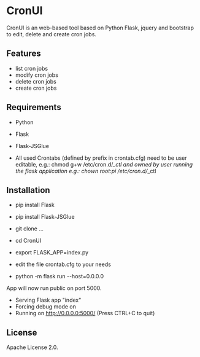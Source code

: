 CronUI
======

CronUI is an web-based tool based on Python Flask, jquery and bootstrap to edit, delete and create cron jobs.

## Features

* list cron jobs
* modify cron jobs
* delete cron jobs
* create cron jobs

## Requirements

* Python
* Flask
* Flask-JSGlue

* All used Crontabs (defined by prefix in crontab.cfg) need to be user editable, e.g.: chmod g+w /etc/cron.d/*_ctl and owned by user running the flask application e.g.: chown root:pi /etc/cron.d/*_ctl

## Installation

* pip install Flask
* pip install Flask-JSGlue

* git clone ...

* cd CronUI
* export FLASK_APP=index.py

* edit the file crontab.cfg to your needs

* python -m flask run --host=0.0.0.0


App will now run public on port 5000.
 * Serving Flask app "index"
 * Forcing debug mode on
 * Running on http://0.0.0.0:5000/ (Press CTRL+C to quit)

## License

Apache License 2.0.
